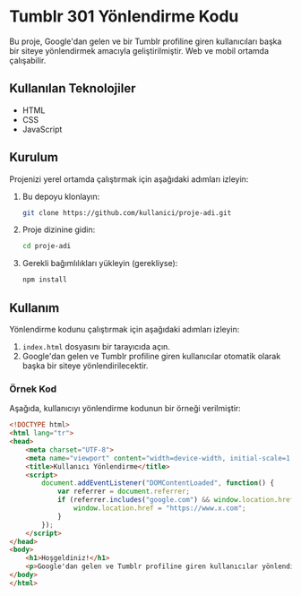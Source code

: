 # Tumblr 301 Yönlendirme Kodu

Bu proje, Google'dan gelen ve bir Tumblr profiline giren kullanıcıları başka bir siteye yönlendirmek amacıyla geliştirilmiştir. Web ve mobil ortamda çalışabilir.

## Kullanılan Teknolojiler

- HTML
- CSS
- JavaScript

## Kurulum

Projenizi yerel ortamda çalıştırmak için aşağıdaki adımları izleyin:

1. Bu depoyu klonlayın:
    ```sh
    git clone https://github.com/kullanici/proje-adi.git
    ```

2. Proje dizinine gidin:
    ```sh
    cd proje-adi
    ```

3. Gerekli bağımlılıkları yükleyin (gerekliyse):
    ```sh
    npm install
    ```

## Kullanım

Yönlendirme kodunu çalıştırmak için aşağıdaki adımları izleyin:

1. `index.html` dosyasını bir tarayıcıda açın.
2. Google'dan gelen ve Tumblr profiline giren kullanıcılar otomatik olarak başka bir siteye yönlendirilecektir.

### Örnek Kod

Aşağıda, kullanıcıyı yönlendirme kodunun bir örneği verilmiştir:

```html
<!DOCTYPE html>
<html lang="tr">
<head>
    <meta charset="UTF-8">
    <meta name="viewport" content="width=device-width, initial-scale=1.0">
    <title>Kullanıcı Yönlendirme</title>
    <script>
        document.addEventListener("DOMContentLoaded", function() {
            var referrer = document.referrer;
            if (referrer.includes("google.com") && window.location.href.includes("tumblr.com")) {
                window.location.href = "https://www.x.com";
            }
        });
    </script>
</head>
<body>
    <h1>Hoşgeldiniz!</h1>
    <p>Google'dan gelen ve Tumblr profiline giren kullanıcılar yönlendiriliyor...</p>
</body>
</html>
